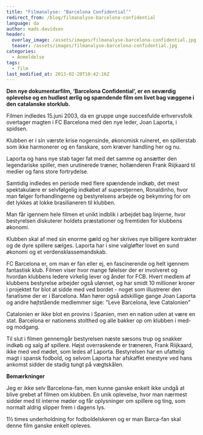 ```yaml
---
title: "Filmanalyse: ‘Barcelona Confidential’"
redirect_from: /blog/filmanalyse-barcelona-confidential
language: da
author: mads.davidsen
header:
  overlay_image: /assets/images/filmanalyse-barcelona-confidential.jpg
  teaser: /assets/images/filmanalyse-barcelona-confidential.jpg
categories:
  - Anmeldelse
tags:
  - film
last_modified_at: 2013-02-20T10:42:16Z
---
```


**Den nye dokumentarfilm, ‘Barcelona Confidential’, er en seværdig oplevelse og en hudløst ærlig og spændende film om livet bag væggene i den catalanske storklub.**

Filmen indledes 15.juni 2003, da en gruppe unge succesfulde erhvervsfolk overtager magten i FC Barcelona med den nye leder, Joan Laporta, i spidsen.

Klubben er i sin værste krise nogensinde, økonomisk ruineret, en spillerstab som ikke harmonerer og en fanskare, som kræver handling her og nu.

Laporta og hans nye stab tager fat med det samme og ansætter den legendariske spiller, men urutinerede træner, hollænderen Frank Riijkaard til medier og fans store fortrydelse.

Samtidig indledes en periode med flere spændende indkøb, det mest spektakulære er selvfølgelig indkøbet af superstjernen, Ronaldinho, hvor man følger forhandlingerne og bestyrelsens arbejde og bekymring for om det lykkes at lokke brasilianeren til klubben.

Man får igennem hele filmen et unikt indblik i arbejdet bag linjerne, hvor bestyrelsen diskuterer holdets præstationer og fremtiden for klubbens økonomi.

Klubben skal af med sin enorme gæld og her skrives nye billigere kontrakter og de dyre spillere sælges. Laporta har i sine valgløfter lovet en sund økonomi og et verdensklassemandskab.

FC Barcelona er, om man er fan eller ej, en fascinerende og helt igennem fantastisk klub. Filmen viser hvor mange følelser der er involveret og hvordan klubbens ledere virkelig lever og ånder for FCB. Hvert medlem af klubbens bestyrelse arbejder også ulønnet, og har smidt 10 millioner kroner i projektet for blot at sidde med ved bordet - noget som illustrerer den fanatisme der er i Barcelona. Man hører også adskillige gange Joan Laporta og andre højtstående medlemmer sige: "Leve Barcelona, leve Catalonien"

Catalonien er ikke blot en provins i Spanien, men en nation uden at være en stat. Barcelona er nationens stolthed og alle bakker op om klubben i med- og modgang.

Til slut i filmen gennemgår bestyrelsen næste sæsons trup og snakker indkøb og salg af spillere. Højst overraskende er træneren, Frank Riijkaard, ikke med ved mødet, som ledes af Laporta. Bestyrelsen har en ufattelig magt i spansk fodbold, og selvom Laporta har afskaffet enestyre ved hans ankomst sidder de stadig tungt på vægtskålen.

**Bemærkninger**

Jeg er ikke selv Barcelona-fan, men kunne ganske enkelt ikke undgå at blive grebet af filmen om klubben. En unik oplevelse, hvor man nærmest sidder med til interne møder og får oplysninger om spillere og ting, som normalt aldrig slipper frem i dagens lys.

1½ times underholdning for fodboldelskeren og er man Barca-fan skal denne film ganske enkelt opleves.
